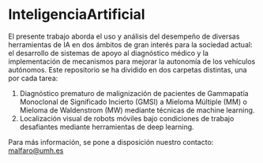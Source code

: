 # InteligenciaArtificial
El presente trabajo aborda el uso y análisis del desempeño de diversas herramientas de IA en dos ámbitos de gran interés para la sociedad actual: el desarrollo de sistemas de apoyo al diagnóstico médico y la implementación de mecanismos para mejorar la autonomía de los vehículos autónomos.
Este repositorio se ha dividido en dos carpetas distintas, una por cada tarea:
1. Diagnóstico prematuro de malignización de pacientes de Gammapatía Monoclonal de Significado Incierto (GMSI) a Mieloma Múltiple (MM) o Mieloma de Waldenstrom (MW) mediante técnicas de machine learning.
2. Localización visual de robots móviles bajo condiciones de trabajo desafiantes mediante herramientas de deep learning.

Para más información, se pone a disposición nuestro contacto: malfaro@umh.es
